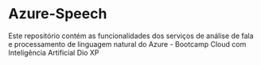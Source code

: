 # Azure-Speech
Este repositório contém as funcionalidades dos serviços de análise de fala e processamento de linguagem natural do Azure - Bootcamp Cloud com Inteligência Artificial Dio XP
